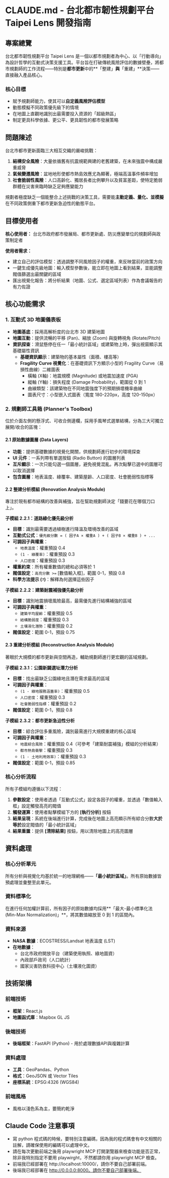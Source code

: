 # CLAUDE.md - 台北都市韌性規劃平台 Taipei Lens 開發指南

## 專案總覽

台北都市韌性規劃平台 Taipei Lens 是一個以都市規劃者為中心、以「行動導向」為設計哲學的互動式決策支援工具。平台旨在打破傳統風險評估的數據壁壘，將都市規劃師的工作流程——特別是**都市更新**中的**「整建」**與**「重建」**決策——直接融入產品核心。

### 核心目標
- 賦予規劃師能力，使其可以**自定義風險評估模型**
- 動態模擬不同政策優先級下的情境
- 在地圖上直觀地識別出最需要投入資源的「超級熱區」
- 制定更具科學依據、更公平、更具韌性的都市發展策略

## 問題陳述

台北市都市更新面臨三大相互交織的嚴峻挑戰：

1. **結構安全風險**：大量依循舊有抗震規範興建的老舊建築，在未來強震中構成嚴重威脅
2. **氣候變遷風險**：盆地地形使都市熱島效應尤為顯著，極端高溫事件頻率增加
3. **社會脆弱性風險**：人口高齡化、獨居長者比例攀升以及貧富差距，使特定脆弱群體在災害來臨時缺乏足夠應變能力

規劃者極度缺乏一個能整合上述挑戰的決策工具，需要能**主動定義、量化、並模擬**在不同政策側重下都市更新急迫性的動態平台。

## 目標使用者

**核心使用者：** 台北市政府都市發展局、都市更新處、防災應變單位的規劃師與政策制定者

**使用者需求：**
- 建立自己的評估模型：透過調整不同風險因子的權重，來反映當前的政策方向
- 一鍵生成優先級地圖：輸入模型參數後，能立即在地圖上看到結果，並能調整閥值篩選出最關鍵的區域
- 匯出視覺化報告：將分析結果（地圖、公式、選定區域列表）作為會議報告的有力佐證

## 核心功能需求

### 1. 互動式 3D 地圖儀表板

- **地圖基底**：採用高解析度的台北市 3D 建築地圖
- **地圖互動**：提供流暢的平移 (Pan)、縮放 (Zoom) 與旋轉視角 (Rotate/Pitch)
- **資訊探查**：滑鼠懸停在任一「最小統計區域」或建築物上時，彈出視窗顯示其基礎屬性資訊
  - **基礎資訊顯示**：建築物的基本屬性（面積、樓高等）
  - **Fragility Curve 視覺化**：在基礎資訊下方顯示小型的 Fragility Curve（易損性曲線）二維圖表
    - 橫軸 (X軸)：地震規模 (Magnitude) 或地震加速度 (PGA)
    - 縱軸 (Y軸)：損失程度 (Damage Probability)，範圍從 0 到 1
    - 曲線類型：該建築物在不同地震強度下的預期損壞機率曲線
    - 圖表尺寸：小型嵌入式圖表（寬度 180-220px，高度 120-150px）

### 2. 規劃師工具箱 (Planner's Toolbox)

位於介面左側的懸浮式、可收合側邊欄，採用手風琴式選單結構，分為三大可獨立展開/收合的區塊：

#### 2.1 原始數據圖層 (Data Layers)

- **功能**：提供基礎數據的視覺化開關，供規劃師進行初步的環境探查
- **UI 元件**：一系列帶有單選按鈕 (Radio Button) 的圖層列表
- **互斥顯示**：一次只能勾選一個圖層，避免視覺混亂。再次點擊已選中的圖層可以取消選擇
- **包含圖層**：地表溫度、綠覆率、建築屋齡、人口密度、社會脆弱性指標等

#### 2.2 整建分析模組 (Renovation Analysis Module)

專注於現有都市結構的改善與補強，旨在幫助規劃師決定「錢要花在哪個刀口上」。

**子模組 2.2.1：道路綠化優先級分析**
- **目標**：識別最需要透過植樹進行降溫及環境改善的區域
- **互動式公式**：`優先級分數 = ( 因子A × 權重A ) + ( 因子B × 權重B ) + ...`
- **可調因子與權重**：
  - `地表溫度`：權重預設 0.4
  - `(1 - 綠覆率)`：權重預設 0.3
  - `人口密度`：權重預設 0.3
- **權重約束**：所有權重數值的總和必須等於 1
- **閥值設定**：`高亮分數 >=` [數值輸入框]，範圍 0-1，預設 0.8
- **科學方法提示 (`?`)**：解釋為何選擇這些因子

**子模組 2.2.2：建築耐震補強優先級分析**
- **目標**：識別地震損壞風險最高，最需優先進行結構補強的區域
- **可調因子與權重**：
  - `建築平均屋齡`：權重預設 0.5
  - `結構脆弱度`：權重預設 0.3
  - `土壤液化潛勢`：權重預設 0.2
- **閥值設定**：範圍 0-1，預設 0.75

#### 2.3 重建分析模組 (Reconstruction Analysis Module)

著眼於大規模的都市更新與空間再造，輔助規劃師進行更宏觀的區域規劃。

**子模組 2.3.1：公園新闢選址潛力分析**
- **目標**：找出最缺乏公園綠地且潛在需求最高的區域
- **可調因子與權重**：
  - `(1 - 綠地服務涵蓋率)`：權重預設 0.5
  - `人口密度`：權重預設 0.3
  - `社會脆弱性指標`：權重預設 0.2
- **閥值設定**：範圍 0-1，預設 0.8

**子模組 2.3.2：都市更新急迫性分析**
- **目標**：綜合評估多重風險，識別最需進行大規模重建的核心區域
- **可調因子與權重**：
  - `地震綜合風險`：權重預設 0.4（可參考「建築耐震補強」模組的分析結果）
  - `都市熱島衝擊`：權重預設 0.3
  - `(1 - 土地利用效率)`：權重預設 0.3
- **閥值設定**：範圍 0-1，預設 0.85

### 核心分析流程

所有子模組均遵循以下流程：

1. **參數設定**：使用者透過「互動式公式」設定各因子的權重，並透過「數值輸入框」設定觸發高亮的閥值
2. **觸發運算**：使用者點擊模組下方的 **[執行分析]** 按鈕
3. **結果呈現**：系統在後端進行計算，完成後在地圖上高亮顯示所有綜合分數**大於等於**設定閥值的「最小統計區域」
4. **結果重置**：提供 **[清除結果]** 按鈕，用以清除地圖上的高亮圖層

## 資料處理

### 核心分析單元
所有分析與視覺化均基於統一的地理網格——**「最小統計區域」**。所有原始數據皆預處理並彙整至此單元。

### 資料標準化
在進行任何加權計算前，所有因子的原始數據均採用**「最大-最小標準化法 (Min-Max Normalization)」**，將其數值縮放至 0 到 1 的區間內。

### 資料來源
- **NASA 數據**：ECOSTRESS/Landsat 地表溫度 (LST)
- **在地數據**：
  - 台北市政府開放平台（建築使用執照、綠地圖資）
  - 內政部戶政司（人口統計）
  - 國家災害防救科技中心（土壤液化圖資）

## 技術架構

### 前端技術
- **框架**：React.js
- **地圖函式庫**：Mapbox GL JS

### 後端技術
- **後端框架**：FastAPI (Python) - 用於處理數據API與複雜計算

### 資料處理
- **工具**：GeoPandas、Python
- **格式**：GeoJSON 或 Vector Tiles
- **座標系統**：EPSG:4326 (WGS84)

### 前端風格
- 風格以淺色系為主，要簡約乾淨

## Claude Code 注意事項
- 寫 python 程式碼的時候，要特別注意編碼，因為我的程式碼會有中文相關的註解，請確保使用的編碼可以處理中文。
- 請在每次更動前端之後用 playwright MCP 打開瀏覽器來檢查功能是否正常，除非我特別指定不要用 playwirght，不然都請你用 playwright MCP 檢查。
- 前端我已經部署在 http://localhost:10000/，請你不要自己部署前端。
- 後端我已經部署在 http://0.0.0.0:8000。請你不要自己部署後端。
